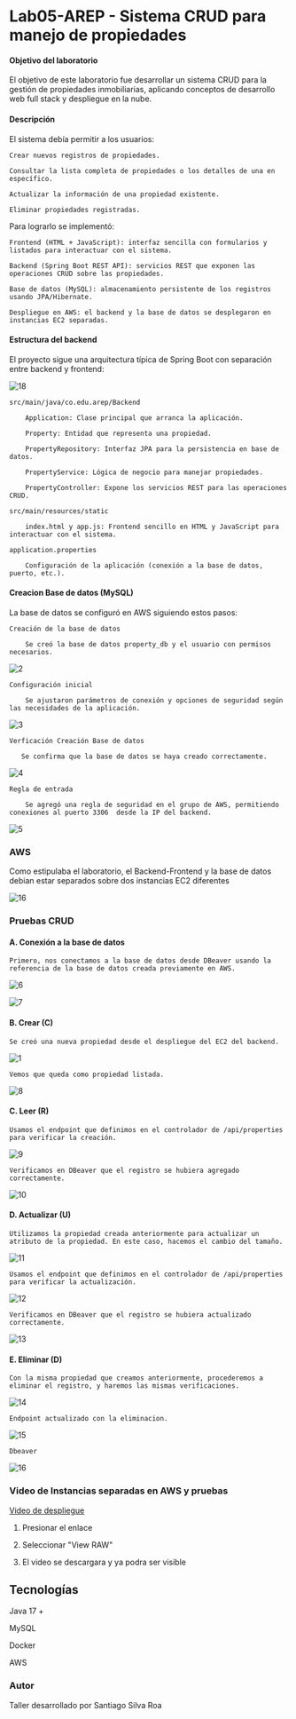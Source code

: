 # Lab05-AREP - Sistema CRUD para manejo de propiedades

#### Objetivo del laboratorio

El objetivo de este laboratorio fue desarrollar un sistema CRUD para la gestión de propiedades inmobiliarias, aplicando conceptos de desarrollo web full stack y despliegue en la nube.

#### Descripción

El sistema debía permitir a los usuarios:

    Crear nuevos registros de propiedades.

    Consultar la lista completa de propiedades o los detalles de una en específico.

    Actualizar la información de una propiedad existente.

    Eliminar propiedades registradas.

Para lograrlo se implementó:

    Frontend (HTML + JavaScript): interfaz sencilla con formularios y listados para interactuar con el sistema.

    Backend (Spring Boot REST API): servicios REST que exponen las operaciones CRUD sobre las propiedades.

    Base de datos (MySQL): almacenamiento persistente de los registros usando JPA/Hibernate.

    Despliegue en AWS: el backend y la base de datos se desplegaron en instancias EC2 separadas.

#### Estructura del backend

El proyecto sigue una arquitectura típica de Spring Boot con separación entre backend y frontend:

![18](src/main/images/18.png)

    src/main/java/co.edu.arep/Backend

        Application: Clase principal que arranca la aplicación.

        Property: Entidad que representa una propiedad.

        PropertyRepository: Interfaz JPA para la persistencia en base de datos.

        PropertyService: Lógica de negocio para manejar propiedades.

        PropertyController: Expone los servicios REST para las operaciones CRUD.

    src/main/resources/static

        index.html y app.js: Frontend sencillo en HTML y JavaScript para interactuar con el sistema.

    application.properties

        Configuración de la aplicación (conexión a la base de datos, puerto, etc.).

#### Creacion Base de datos (MySQL)

La base de datos se configuró en AWS siguiendo estos pasos:

    Creación de la base de datos

        Se creó la base de datos property_db y el usuario con permisos necesarios.

![2](src/main/images/2.png)

    Configuración inicial

        Se ajustaron parámetros de conexión y opciones de seguridad según las necesidades de la aplicación.

![3](src/main/images/3.png)


    Verficación Creación Base de datos

       Se confirma que la base de datos se haya creado correctamente. 

![4](src/main/images/4.png)

    Regla de entrada

        Se agregó una regla de seguridad en el grupo de AWS, permitiendo conexiones al puerto 3306  desde la IP del backend.

![5](src/main/images/5.png)

### AWS

Como estipulaba el laboratorio, el Backend-Frontend y la base de datos debian estar separados sobre dos instancias EC2 diferentes 

![16](src/main/images/16.png)

### Pruebas CRUD

#### A. Conexión a la base de datos

    Primero, nos conectamos a la base de datos desde DBeaver usando la referencia de la base de datos creada previamente en AWS.

![6](src/main/images/6.png)

![7](src/main/images/7.png)


#### B. Crear (C)

    Se creó una nueva propiedad desde el despliegue del EC2 del backend.

![1](src/main/images/1.png)

    Vemos que queda como propiedad listada. 

![8](src/main/images/8.png)


#### C. Leer (R)

    Usamos el endpoint que definimos en el controlador de /api/properties para verificar la creación. 

![9](src/main/images/9.png)

    Verificamos en DBeaver que el registro se hubiera agregado correctamente. 

![10](src/main/images/10.png)


#### D. Actualizar (U)

    Utilizamos la propiedad creada anteriormente para actualizar un atributo de la propiedad. En este caso, hacemos el cambio del tamaño. 

![11](src/main/images/11.png)

    Usamos el endpoint que definimos en el controlador de /api/properties para verificar la actualización. 

![12](src/main/images/12.png)

    Verificamos en DBeaver que el registro se hubiera actualizado correctamente. 

![13](src/main/images/13.png)

#### E. Eliminar (D)

    Con la misma propiedad que creamos anteriormente, procederemos a eliminar el registro, y haremos las mismas verificaciones.

![14](src/main/images/14.png)

    Endpoint actualizado con la eliminacion. 

![15](src/main/images/15.png)

    Dbeaver

![16](src/main/images/17.png)

### Video de Instancias separadas en AWS y pruebas 

[Video de despliegue](./src/main/video/PruebasCRUD.mp4)

1. Presionar el enlace

2. Seleccionar "View RAW" 

3. El video se descargara y ya podra ser visible

## Tecnologías

Java 17 + 

MySQL 

Docker 

AWS

### Autor

Taller desarrollado por Santiago Silva Roa 